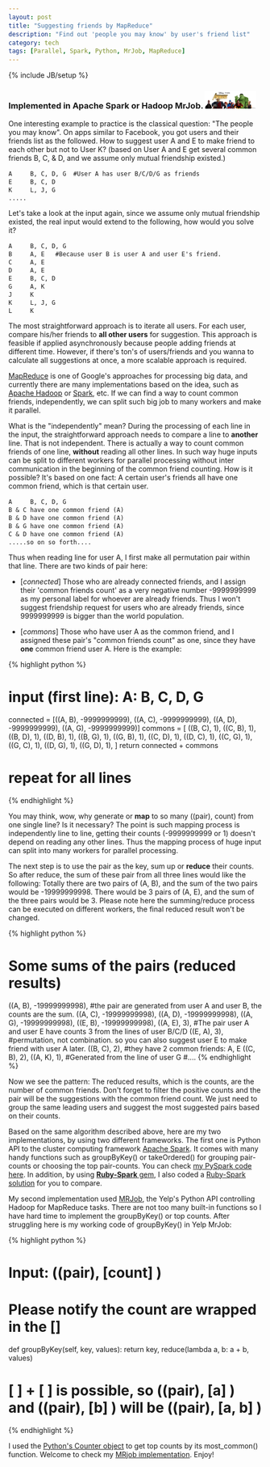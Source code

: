 ```yaml
---
layout: post
title: "Suggesting friends by MapReduce"
description: "Find out 'people you may know' by user's friend list"
category: tech
tags: [Parallel, Spark, Python, MrJob, MapReduce]
---
```

{% include JB/setup %}
### Implemented in Apache Spark or Hadoop MrJob. <img src="/assets/imgs/avengers.jpg"  alt="The Incredibles friends from Pixar" width="20%"/>

One interesting example to practice is the classical question: "The people you may know". On apps similar to Facebook, you got users and their friends list as the followed.  How to suggest user A and E to make friend to each other but not to User K? (based on User A and E get several common friends B, C, & D, and we assume only mutual friendship existed.)

```
A     B, C, D, G  #User A has user B/C/D/G as friends
E     B, C, D
K     L, J, G
.....
```
Let's take a look at the input again, since we assume only mutual friendship existed, the real input would extend to the following, how would you solve it?

```
A     B, C, D, G
B     A, E   #Because user B is user A and user E's friend.
C     A, E
D     A, E
E     B, C, D
G     A, K
J     K
K     L, J, G
L     K
```

The most straightforward approach is to iterate all users.  For each user, compare his/her friends to **all other users** for suggestion. This approach is feasible if applied asynchronously because people adding friends at different time.  However, if there's ton's of users/friends and you wanna to calculate all suggestions at once, a more scalable approach is required.

[MapReduce](https://en.wikipedia.org/wiki/MapReduce) is one of Google's approaches for processing big data, and currently there are many implementations based on the idea, such as [Apache Hadoop](https://en.wikipedia.org/wiki/Apache_Hadoop) or [Spark](https://en.wikipedia.org/wiki/Apache_Spark), etc.  If we can find a way to count common friends, independently, we can split such big job to many workers and make it parallel.

What is the "independently" mean? During the processing of each line in the input, the straightforward approach needs to compare a line to **another** line. That is not independent. There is actually a way to count common friends of one line, **without** reading all other lines. In such way huge inputs can be split to different workers for parallel processing without inter communication in the beginning of the common friend counting. How is it possible? It's based on one fact: A certain user's friends all have one common friend, which is that certain user.

```
A     B, C, D, G
B & C have one common friend (A)
B & D have one common friend (A)
B & G have one common friend (A)
C & D have one common friend (A)
.....so on so forth....
```

Thus when reading line for user A, I first make all permutation pair within that line.  There are two kinds of pair here:

-  [*connected*] Those who are already connected friends, and I assign their 'common friends count' as a very negative number -9999999999 as my personal label for whoever are already friends. Thus I won't suggest friendship request for users who are already friends, since 9999999999 is bigger than the world population.

-  [*commons*] Those who have user A as the common friend, and I assigned these pair's "common friends count" as one, since they have **one** common friend user A. Here is the example:

{% highlight python %}
# input (first line):   A: B, C, D, G
connected = [((A, B), -9999999999), ((A, C), -9999999999), ((A, D), -9999999999), ((A, G), -9999999999)]
commons   = [
              ((B, C), 1), ((C, B), 1), ((B, D), 1), ((D, B), 1), ((B, G), 1), ((G, B), 1),
              ((C, D), 1), ((D, C), 1), ((C, G), 1), ((G, C), 1),
              ((D, G), 1), ((G, D), 1),
            ]
return connected + commons
# repeat for all lines
{% endhighlight %}

You may think, wow, why generate or **map** to so many ((pair), count) from one single line? Is it necessary?  The point is such mapping process is independently line to line, getting their counts (-9999999999 or 1) doesn't depend on reading any other lines. Thus the mapping process of huge input can split into many workers for parallel processing.

The next step is to use the pair as the key, sum up or **reduce** their counts. So after reduce, the sum of these pair from all three lines would like the following: Totally there are two pairs of (A, B), and the sum of the two pairs would be -19999999998. There would be 3 pairs of (A, E), and the sum of the three pairs would be 3. Please note here the summing/reduce process can be executed on different workers, the final reduced result won't be changed.

{% highlight python %}
# Some sums of the pairs (reduced results)
((A, B), -19999999998),  #the pair are generated from user A and user B, the counts are the sum.
((A, C), -19999999998),
((A, D), -19999999998),
((A, G), -19999999998),
((E, B), -19999999998),
((A, E), 3),  #The pair user A and user E have counts 3 from the lines of user B/C/D
((E, A), 3),  #permutation, not combination. so you can also suggest user E to make friend with user A later.
((B, C), 2),  #they have 2 common friends: A, E
((C, B), 2),
((A, K), 1),  #Generated from the line of user G
#....
{% endhighlight %}

Now we see the pattern: The reduced results, which is the counts, are the number of common friends. Don't forget to filter the positive counts and the pair will be the suggestions with the common friend count. We just need to group the same leading users and suggest the most suggested pairs based on their counts.

Based on the same algorithm described above, here are my two implementations, by using two different frameworks. The first one is Python API to the cluster computing framework [Apache Spark](http://spark.apache.org). It comes with many handy functions such as groupByKey() or takeOrdered() for grouping pair-counts or choosing the top pair-counts. You can check [my PySpark code here](https://github.com/xjlin0/cs246/blob/master/w2015/hw1/q1_people_you_may_know_spark.py).  In addition, by using [**Ruby-Spark** gem](http://ondra-m.github.io/ruby-spark/), I also coded a [Ruby-Spark solution](https://github.com/xjlin0/cs246/blob/master/w2015/hw1/q1_people_you_may_know_spark.rb) for you to compare.

My second implementation used [MRJob](https://github.com/Yelp/mrjob), the Yelp's Python API controlling Hadoop for MapReduce tasks. There are not too many built-in functions so I have hard time to implement the groupByKey() or top counts. After struggling here is my working code of groupByKey() in Yelp MrJob:

{% highlight python %}
# Input:  ((pair), [count] )
# Please notify the count are wrapped in the []

def groupByKey(self, key, values):
  return key, reduce(lambda a, b: a + b, values)

# [ ] + [ ] is possible, so ((pair), [a] ) and ((pair), [b] ) will be ((pair), [a, b] )
{% endhighlight %}

I used the [Python's Counter object](https://docs.python.org/2/library/collections.html) to get top counts by its most_common() function. Welcome to check my [MRjob implementation](https://github.com/xjlin0/cs246/blob/master/w2015/hw1/q1_people_you_may_know_mrjob.py). Enjoy!
